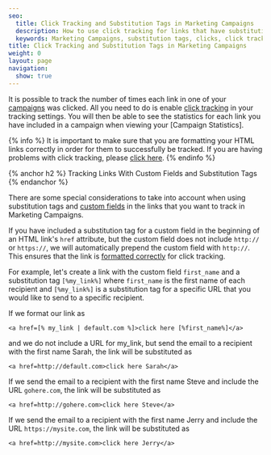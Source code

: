 ```yaml
---
seo:
  title: Click Tracking and Substitution Tags in Marketing Campaigns
  description: How to use click tracking for links that have substitution tags in your campaigns.
  keywords: Marketing Campaigns, substitution tags, clicks, click tracking, links, custom fields
title: Click Tracking and Substitution Tags in Marketing Campaigns
weight: 0
layout: page
navigation:
  show: true
---
```

It is possible to track the number of times each link in one of your [campaigns]({{root_url}}/User_Guide/Marketing_Campaigns/index.html) was clicked. All you need to do is enable [click tracking]({{root_url}}/User_Guide/Settings/tracking.html) in your tracking settings. You will then be able to see the statistics for each link you have included in a campaign when viewing your [Campaign Statistics].

{% info %}
It is important to make sure that you are formatting your HTML links correctly in order for them to successfully be tracked. If you are having problems with click tracking, please [click here]({{root_url}}/Classroom/Track/Clicks/click_tracking_html_best_practices.html).
{% endinfo %}


{% anchor h2 %}
Tracking Links With Custom Fields and Substitution Tags
{% endanchor %}

There are some special considerations to take into account when using substitution tags and [custom fields]({{root_url}}/User_Guide/Marketing_Campaigns/custom_fields.html) in the links that you want to track in Marketing Campaigns.

If you have included a substitution tag for a custom field in the beginning of an HTML link's `href` attribute, but the custom field does not include  `http://` or `https://`, we will automatically prepend the custom field with `http://`. This ensures that the link is [formatted correctly]({{root_url}}/Classroom/Track/Clicks/click_tracking_html_best_practices.html) for click tracking.

For example, let's create a link with the custom field `first_name` and a substitution tag `[%my_link%]` where `first_name` is the first name of each recipient and `[%my_link%]` is a substitution tag for a specific URL that you would like to send to a specific recipient.

If we format our link as

`<a href=[% my_link | default.com %]>click here [%first_name%]</a>`

and we do not include a URL for my_link, but send the email to a recipient with the first name Sarah, the link will be substituted as

`<a href=http://default.com>click here Sarah</a>`

If we send the email to a recipient with the first name Steve and include the URL `gohere.com`, the link will be substituted as

`<a href=http://gohere.com>click here Steve</a>`

If we send the email to a recipient with the first name Jerry and include the URL `https://mysite.com`, the link will be substituted as

`<a href=http://mysite.com>click here Jerry</a>`

